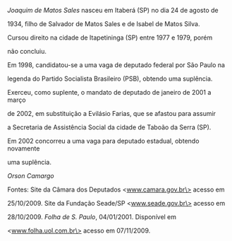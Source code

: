 

*Joaquim de Matos Sales* nasceu em Itaberá (SP) no dia 24 de agosto de

1934, filho de Salvador de Matos Sales e de Isabel de Matos Silva.



Cursou direito na cidade de Itapetininga (SP) entre 1977 e 1979, porém

não concluiu.



Em 1998, candidatou-se a uma vaga de deputado federal por São Paulo na

legenda do Partido Socialista Brasileiro (PSB), obtendo uma suplência.

Exerceu, como suplente, o mandato de deputado de janeiro de 2001 a março

de 2002, em substituição a Evilásio Farias, que se afastou para assumir

a Secretaria de Assistência Social da cidade de Taboão da Serra (SP).



Em 2002 concorreu a uma vaga para deputado estadual, obtendo novamente

uma suplência.



*Orson Camargo*



Fontes: Site da Câmara dos Deputados \<www.camara.gov.br\> acesso em

25/10/2009. Site da Fundação Seade/SP \<www.seade.gov.br\> acesso em

28/10/2009. *Folha de S. Paulo*, 04/01/2001. Disponível em

\<www.folha.uol.com.br\> acesso em 07/11/2009.

